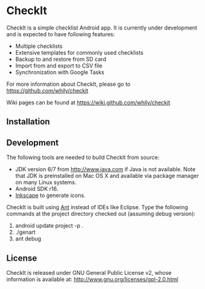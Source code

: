 CheckIt
=======

CheckIt is a simple checklist Android app. It is currently under
development and is expected to have following features:

* Multiple checklists
* Extensive templates for commonly used checklists
* Backup to and restore from SD card
* Import from and export to CSV file
* Synchronization with Google Tasks

For more information about CheckIt, please go to
  <https://github.com/whily/checkit>

Wiki pages can be found at
  <https://wiki.github.com/whily/checkit>

Installation
------------

Development
-----------

The following tools are needed to build CheckIt from source:
* JDK version 6/7 from <http://www.java.com> if Java is not available. 
  Note that JDK is preinstalled on Mac OS X and available via package manager
  on many Linux systems. 
* Android SDK r16.
* [Inkscape](http://inkscape.org) to generate icons.

CheckIt is built using [Ant](http://en.wikipedia.org/wiki/Apache_Ant)
instead of IDEs like Eclipse. Type the following commands at the
project directory checked out (assuming debug version):

1. android update project -p .
2. ./genart
3. ant debug

License
-------

CheckIt is released under GNU General Public License v2, whose information
is available at:
  <http://www.gnu.org/licenses/gpl-2.0.html>


